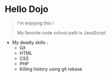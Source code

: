 # Hello Dojo
> I'm enjoying this !
> 
> My favorite code school path is JavaScript
- My deadly skills :
	- Git
	- HTML
	- CSS
	- PHP
	- Killing history using git rebase